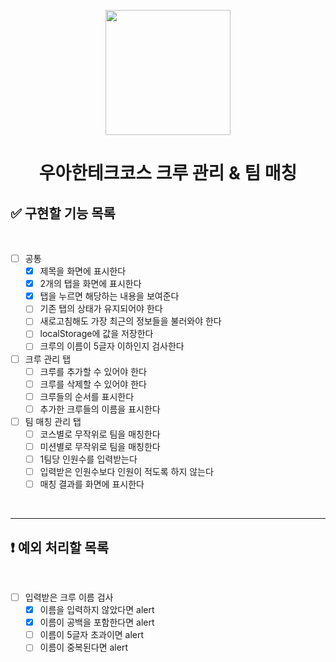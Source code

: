 <p align="middle" >
  <img width="200px;" src="./images/laptop_emoji.png"/>
</p>
<h1 align="middle">우아한테크코스 크루 관리 & 팀 매칭</h1>

## ✅ 구현할 기능 목록

<br>

- [ ] 공통
  - [x] 제목을 화면에 표시한다
  - [x] 2개의 탭을 화면에 표시한다
  - [x] 탭을 누르면 해당하는 내용을 보여준다
  - [ ] 기존 탭의 상태가 유지되어야 한다
  - [ ] 새로고침해도 가장 최근의 정보들을 불러와야 한다
  - [ ] localStorage에 값을 저장한다
  - [ ] 크루의 이름이 5글자 이하인지 검사한다

- [ ] 크루 관리 탭
  - [ ] 크루를 추가할 수 있어야 한다
  - [ ] 크루를 삭제할 수 있어야 한다
  - [ ] 크루들의 순서를 표시한다
  - [ ] 추가한 크루들의 이름을 표시한다

- [ ] 팀 매칭 관리 탭
  - [ ] 코스별로 무작위로 팀을 매칭한다
  - [ ] 미션별로 무작위로 팀을 매칭한다
  - [ ] 1팀당 인원수를 입력받는다
  - [ ] 입력받은 인원수보다 인원이 적도록 하지 않는다
  - [ ] 매칭 결과를 화면에 표시한다

<br>

--- 
## ❗️ 예외 처리할 목록

<br>

- [ ] 입력받은 크루 이름 검사
  - [x] 이름을 입력하지 않았다면 alert
  - [x] 이름이 공백을 포함한다면 alert
  - [ ] 이름이 5글자 초과이면 alert
  - [ ] 이름이 중복된다면 alert